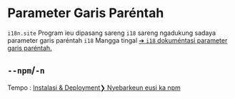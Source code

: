 # Parameter Garis Paréntah

`i18n.site` Program ieu dipasang sareng `i18` sareng ngadukung sadaya parameter garis paréntah `i18` Mangga tingal [➔ `i18` dokuméntasi parameter garis paréntah.](/i18/cli)

## `--npm`/`-n`

Tempo : [Instalasi & Deployment❯ Nyebarkeun eusi ka npm](/i18n.site/use#npm)